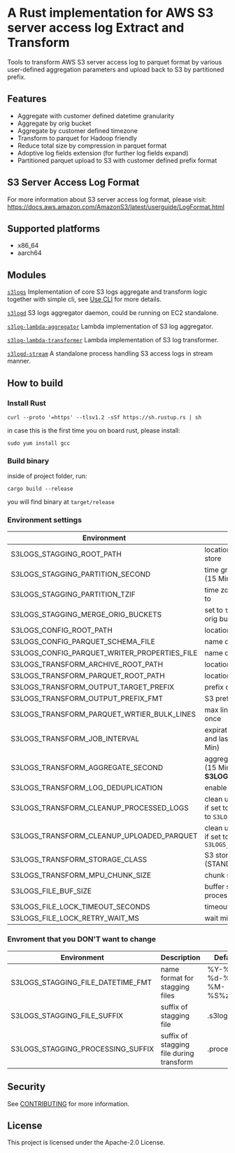 # A Rust implementation for AWS S3 server access log Extract and Transform
Tools to transform AWS S3 server access log to parquet format by various user-defined aggregation parameters and upload back to S3 by partitioned prefix.

## Features
- Aggregate with customer defined datetime granularity
- Aggregate by orig bucket
- Aggregate by customer defined timezone
- Transform to parquet for Hadoop friendly
- Reduce total size by compression in parquet format
- Adoptive log fields extension (for further log fields expand)
- Partitioned parquet upload to S3 with customer defined prefix format

## S3 Server Access Log Format
For more information about S3 server access log format, please visit:
https://docs.aws.amazon.com/AmazonS3/latest/userguide/LogFormat.html

## Supported platforms
- x86_64
- aarch64

## Modules
[```s3logs```](s3logs) Implementation of core S3 logs aggregate and transform logic together with simple cli, see [Use CLI](s3logs/README.md#use-cli) for more details.

[```s3logd```](s3logd) S3 logs aggregator daemon, could be running on EC2 standalone.

[```s3log-lambda-aggregator```](s3log-lambda-aggregator) Lambda implementation of S3 log aggregator.

[```s3log-lambda-transformer```](s3log-lambda-transformer) Lambda implementation of S3 log transformer.

[```s3logd-stream```](s3logd-stream) A standalone process handling S3 access logs in stream manner.

## How to build
### Install Rust
```
curl --proto '=https' --tlsv1.2 -sSf https://sh.rustup.rs | sh
```
in case this is the first time you on board rust, please install:
```
sudo yum install gcc
```
### Build binary
inside of project folder, run:
```
cargo build --release
```
you will find binary at `target/release`

### Environment settings
| Environment | Description | Default |
| ----------- | ----------- | ------- |
| S3LOGS_STAGGING_ROOT_PATH | location of aggregation(stagging) files store | /mnt/s3logs/stagging |
| S3LOGS_STAGGING_PARTITION_SECOND | time granularity at which log is partitioned (15 Min) | 900 |
| S3LOGS_STAGGING_PARTITION_TZIF | time zone of your partitioned logs aligned to | UTC+0 |
| S3LOGS_STAGGING_MERGE_ORIG_BUCKETS | set to `true` if you want to merge different orig bucket log entries into one log file | true |
| S3LOGS_CONFIG_ROOT_PATH | location of parquet config files | /mnt/s3logs/config |
| S3LOGS_CONFIG_PARQUET_SCHEMA_FILE | name of log format parquet schema file | parquet.schema |
| S3LOGS_CONFIG_PARQUET_WRITER_PROPERTIES_FILE | name of parquet writer config file | parquet_writer_properties.ini |
| S3LOGS_TRANSFORM_ARCHIVE_ROOT_PATH | location of archive(processed) log files(gz) | /mnt/s3logs/archive |
| S3LOGS_TRANSFORM_PARQUET_ROOT_PATH | location of output parquet files | /mnt/s3logs/parquet |
| S3LOGS_TRANSFORM_OUTPUT_TARGET_PREFIX | prefix of S3's prefix to upload parquet | NULL |
| S3LOGS_TRANSFORM_OUTPUT_PREFIX_FMT | S3 prefix of parquet to be upload | year=%Y/month=%m/day=%d/hour=%H |
| S3LOGS_TRANSFORM_PARQUET_WRTIER_BULK_LINES | max lines of log which parquet writer batch once | 200000 |
| S3LOGS_TRANSFORM_JOB_INTERVAL | expiration time between transform jobs and last modification of stagging file (10 Min) | 600 |
| S3LOGS_TRANSFORM_AGGREGATE_SECOND | aggregate stagging files into time window (15 Min) **MUST > S3LOGS_STAGGING_PARTITION_SECOND** | 900 |
| S3LOGS_TRANSFORM_LOG_DEDUPLICATION | enable log entry deduplication | true |
| S3LOGS_TRANSFORM_CLEANUP_PROCESSED_LOGS | clean up processed log files</br>if set to `false`, processed log files will goes to `S3LOGS_TRANSFORM_ARCHIVE_ROOT_PATH` | true |
| S3LOGS_TRANSFORM_CLEANUP_UPLOADED_PARQUET | clean up uploaded parquet files</br>if set to `false`, parquet files will be kept in `S3LOGS_TRANSFORM_PARQUET_ROOT_PATH` | true |
| S3LOGS_TRANSFORM_STORAGE_CLASS | S3 storage class to use for upload parquet (STANDARD \| INTELLIGENT_TIERING) | STANDARD |
| S3LOGS_TRANSFORM_MPU_CHUNK_SIZE | chunk size of S3 multipart upload (5 MiB) | 5242880 |
| S3LOGS_FILE_BUF_SIZE | buffer size for both READ and WRITE when processing files (100 MiB) | 104857600 |
| S3LOGS_FILE_LOCK_TIMEOUT_SECONDS | timeout to try lock stagging file in seconds | 30 |
| S3LOGS_FILE_LOCK_RETRY_WAIT_MS | wait milliseconds for every file lock retry | 100 |

### Envroment that you DON'T want to change
| Environment | Description | Default |
| ----------- | ----------- | ------- |
| S3LOGS_STAGGING_FILE_DATETIME_FMT | name format for stagging files | %Y-%m-%d-%H-%M-%S%z |
| S3LOGS_STAGGING_FILE_SUFFIX | suffix of stagging file | .s3logs |
| S3LOGS_STAGGING_PROCESSING_SUFFIX | suffix of stagging file during transform | .processing |

## Security
See [CONTRIBUTING](CONTRIBUTING.md#security-issue-notifications) for more information.

## License
This project is licensed under the Apache-2.0 License.
